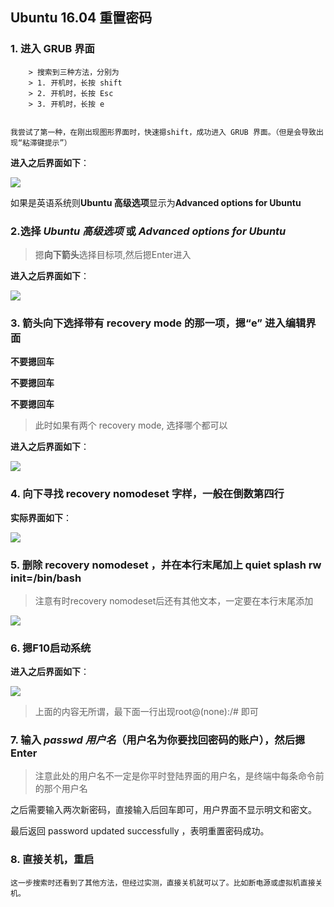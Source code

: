 ## Ubuntu 16.04 重置密码

### 1. 进入 GRUB 界面

		> 搜索到三种方法，分别为
		> 1. 开机时，长按 shift
		> 2. 开机时，长按 Esc
		> 3. 开机时，长按 e
		
		
	我尝试了第一种，在刚出现图形界面时，快速摁shift，成功进入 GRUB 界面。（但是会导致出现“粘滞键提示”）

**进入之后界面如下**：

![](https://img-blog.csdn.net/20180322215253143)


如果是英语系统则**Ubuntu 高级选项**显示为**Advanced options for Ubuntu**

### 2.选择 *Ubuntu 高级选项* 或 *Advanced options for Ubuntu*
	
> 摁**向下箭头**选择目标项,然后摁Enter进入

**进入之后界面如下**：

![](https://img-blog.csdn.net/20161213175947735)

### 3. 箭头向下选择带有 recovery mode 的那一项，摁“e” 进入编辑界面

**不要摁回车**

**不要摁回车**

**不要摁回车**


> 此时如果有两个 recovery mode, 选择哪个都可以
 
**进入之后界面如下**：

![](https://upload-images.jianshu.io/upload_images/3972299-948325eed4052bbd.png?imageMogr2/auto-orient/strip|imageView2/2/w/639/format/png)

### 4. 向下寻找 recovery nomodeset 字样，一般在倒数第四行

**实际界面如下**：

![](https://img-blog.csdn.net/20161213180034937)

### 5. 删除 recovery nomodeset ，并在本行末尾加上 quiet splash rw init=/bin/bash

> 注意有时recovery nomodeset后还有其他文本，一定要在本行末尾添加

![](https://img-blog.csdn.net/20180322220320326)

### 6. 摁F10启动系统

**进入之后界面如下**：

![](https://img-blog.csdn.net/20180322220649396)

> 上面的内容无所谓，最下面一行出现root@(none):/# 即可

### 7. 输入 *passwd 用户名*（用户名为你要找回密码的账户），然后摁 Enter

 > 注意此处的用户名不一定是你平时登陆界面的用户名，是终端中每条命令前的那个用户名

之后需要输入两次新密码，直接输入后回车即可，用户界面不显示明文和密文。

最后返回 password updated successfully ，表明重置密码成功。

### 8. 直接关机，重启

	这一步搜索时还看到了其他方法，但经过实测，直接关机就可以了。比如断电源或虚拟机直接关机。
